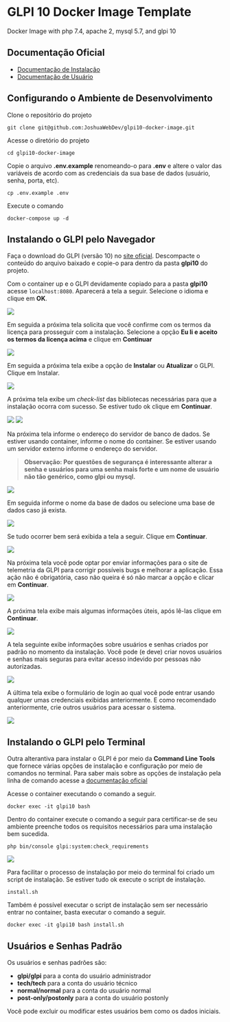 # GLPI 10 Docker Image Template

Docker Image with php 7.4, apache 2, mysql 5.7, and glpi 10

## Documentação Oficial

* [Documentação de Instalação](https://glpi-install.readthedocs.io/en/latest/)
* [Documentação de Usuário](https://glpi-user-documentation.readthedocs.io/fr/latest/)

## Configurando o Ambiente de Desenvolvimento

Clone o repositório do projeto

```
git clone git@github.com:JoshuaWebDev/glpi10-docker-image.git
```

Acesse o diretório do projeto

```
cd glpi10-docker-image
```

Copie o arquivo **.env.example** renomeando-o para **.env** e altere o valor das variáveis de acordo com as credenciais da sua base de dados (usuário, senha, porta, etc).

```
cp .env.example .env
```

Execute o comando

```
docker-compose up -d
```

## Instalando o GLPI pelo Navegador

Faça o download do GLPI (versão 10) no [site oficial](https://glpi10.com.br/). Descompacte o conteúdo do arquivo baixado e copie-o para dentro da pasta **glpi10** do projeto.

Com o container up e o GLPI devidamente copiado para a pasta **glpi10** acesse ```localhost:8080```. Aparecerá a tela a seguir. Selecione o idioma e clique em **OK**.

<img src="doc/images/setup00.png">

Em seguida a próxima tela solicita que você confirme com os termos da licença para prosseguir com a instalação. Selecione a opção **Eu li e aceito os termos da licença acima** e clique em **Continuar**

<img src="doc/images/setup01.png">

Em seguida a próxima tela exibe a opção de **Instalar** ou **Atualizar** o GLPI. Clique em Instalar.

<img src="doc/images/setup02.png">

A próxima tela exibe um *check-list* das bibliotecas necessárias para que a instalação ocorra com sucesso. Se estiver tudo ok clique em **Continuar**.

<img src="doc/images/setup03.png">

<img src="doc/images/setup04.png">

Na próxima tela informe o endereço do servidor de banco de dados. Se estiver usando container, informe o nome do container. Se estiver usando um servidor externo informe o endereço do servidor.

> **Observação: Por questões de segurança é interessante alterar a senha e usuários para uma senha mais forte e um nome de usuário não tão genérico, como glpi ou mysql.**

<img src="doc/images/setup05.png">

Em seguida informe o nome da base de dados ou selecione uma base de dados caso já exista.

<img src="doc/images/setup06.png">

Se tudo ocorrer bem será exibida a tela a seguir. Clique em **Continuar**.

<img src="doc/images/setup07.png">

Na próxima tela você pode optar por enviar informações para o site de telemetria da GLPI para corrigir possíveis bugs e melhorar a aplicação. Essa ação não é obrigatória, caso não queira é só não marcar a opção e clicar em **Continuar**.

<img src="doc/images/setup08.png">

A próxima tela exibe mais algumas informações úteis, após lê-las clique em **Continuar**.

<img src="doc/images/setup09.png">

A tela seguinte exibe informações sobre usuários e senhas criados por padrão no momento da instalação. Você pode (e deve) criar novos usuários e senhas mais seguras para evitar acesso indevido por pessoas não autorizadas.

<img src="doc/images/setup10.png">

A última tela exibe o formulário de login ao qual você pode entrar usando qualquer umas credenciais exibidas anteriormente. E como recomendado anteriormente, crie outros usuários para acessar o sistema.

<img src="doc/images/setup11.png">

## Instalando o GLPI pelo Terminal

Outra alterantiva para instalar o GLPI é por meio da **Command Line Tools** que fornece várias opções de instalação e configuração por meio de comandos no terminal. Para saber mais sobre as opções de instalação pela linha de comando acesse a [documentação oficial](https://glpi-install.readthedocs.io/en/latest/command-line.html#cdline-install)

Acesse o container executando o comando a seguir.

```
docker exec -it glpi10 bash
```

Dentro do container execute o comando a seguir para certificar-se de seu ambiente preenche todos os requisitos necessários para uma instalação bem sucedida.

```
php bin/console glpi:system:check_requirements
```

<img src="doc/images/setup12.png">

Para facilitar o processo de instalação por meio do terminal foi criado um script de instalação. Se estiver tudo ok execute o script de instalação.

```
install.sh
```

Também é possível executar o script de instalação sem ser necessário entrar no container, basta executar o comando a seguir.

```
docker exec -it glpi10 bash install.sh
```

## Usuários e Senhas Padrão

Os usuários e senhas padrões são:

- **glpi/glpi** para a conta do usuário administrador
- **tech/tech** para a conta do usuário técnico
- **normal/normal** para a conta do usuário normal
- **post-only/postonly** para a conta do usuário postonly

Você pode excluir ou modificar estes usuários bem como os dados iniciais.